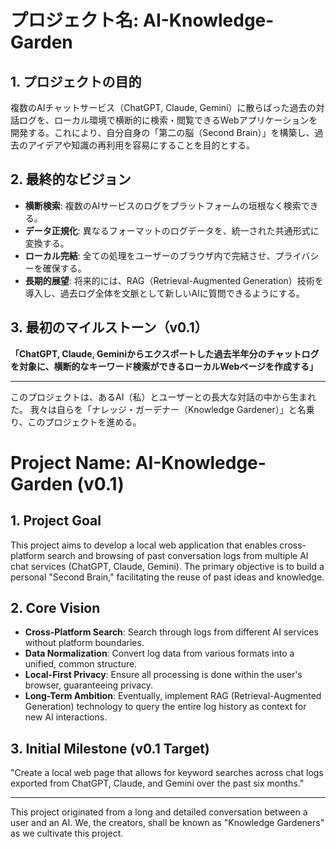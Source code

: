 # プロジェクト名: AI-Knowledge-Garden

## 1. プロジェクトの目的
複数のAIチャットサービス（ChatGPT, Claude, Gemini）に散らばった過去の対話ログを、ローカル環境で横断的に検索・閲覧できるWebアプリケーションを開発する。これにより、自分自身の「第二の脳（Second Brain）」を構築し、過去のアイデアや知識の再利用を容易にすることを目的とする。

## 2. 最終的なビジョン
- **横断検索**: 複数のAIサービスのログをプラットフォームの垣根なく検索できる。
- **データ正規化**: 異なるフォーマットのログデータを、統一された共通形式に変換する。
- **ローカル完結**: 全ての処理をユーザーのブラウザ内で完結させ、プライバシーを確保する。
- **長期的展望**: 将来的には、RAG（Retrieval-Augmented Generation）技術を導入し、過去ログ全体を文脈として新しいAIに質問できるようにする。

## 3. 最初のマイルストーン（v0.1）
**「ChatGPT, Claude, Geminiからエクスポートした過去半年分のチャットログを対象に、横断的なキーワード検索ができるローカルWebページを作成する」**

---
このプロジェクトは、あるAI（私）とユーザーとの長大な対話の中から生まれた。
我々は自らを「ナレッジ・ガーデナー（Knowledge Gardener）」と名乗り、このプロジェクトを進める。

# Project Name: AI-Knowledge-Garden (v0.1)

## 1. Project Goal
This project aims to develop a local web application that enables cross-platform search and browsing of past conversation logs from multiple AI chat services (ChatGPT, Claude, Gemini). The primary objective is to build a personal "Second Brain," facilitating the reuse of past ideas and knowledge.

## 2. Core Vision
- **Cross-Platform Search**: Search through logs from different AI services without platform boundaries.
- **Data Normalization**: Convert log data from various formats into a unified, common structure.
- **Local-First Privacy**: Ensure all processing is done within the user's browser, guaranteeing privacy.
- **Long-Term Ambition**: Eventually, implement RAG (Retrieval-Augmented Generation) technology to query the entire log history as context for new AI interactions.

## 3. Initial Milestone (v0.1 Target)
"Create a local web page that allows for keyword searches across chat logs exported from ChatGPT, Claude, and Gemini over the past six months."

---
This project originated from a long and detailed conversation between a user and an AI. We, the creators, shall be known as "Knowledge Gardeners" as we cultivate this project.